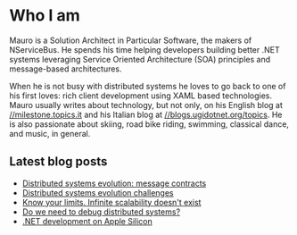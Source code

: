 # Who I am

Mauro is a Solution Architect in Particular Software, the makers of NServiceBus. He spends his time helping developers building better .NET systems leveraging Service Oriented Architecture (SOA) principles and message-based architectures.

When he is not busy with distributed systems he loves to go back to one of his first loves: rich client development using XAML based technologies. Mauro usually writes about technology, but not only, on his English blog at [//milestone.topics.it](https://milestone.topics.it) and his Italian blog at [//blogs.ugidotnet.org/topics](https//blogs.ugidotnet.org/topics). He is also passionate about skiing, road bike riding, swimming, classical dance, and music, in general.

## Latest blog posts

<!--START_SECTION:feed-->
* [Distributed systems evolution: message contracts](https:&#x2F;&#x2F;milestone.topics.it&#x2F;2022&#x2F;07&#x2F;04&#x2F;messages-evolution.html)
* [Distributed systems evolution challenges](https:&#x2F;&#x2F;milestone.topics.it&#x2F;2022&#x2F;06&#x2F;11&#x2F;distributed-systems-evolution-challenges.html)
* [Know your limits. Infinite scalability doesn&#39;t exist](https:&#x2F;&#x2F;milestone.topics.it&#x2F;2022&#x2F;05&#x2F;30&#x2F;know-your-limits.html)
* [Do we need to debug distributed systems?](https:&#x2F;&#x2F;milestone.topics.it&#x2F;2022&#x2F;05&#x2F;23&#x2F;do-we-need-to-debug-distributed-systems.html)
* [.NET development on Apple Silicon](https:&#x2F;&#x2F;milestone.topics.it&#x2F;2022&#x2F;05&#x2F;11&#x2F;dotnet-development-on-apple-silicon.html)
<!--END_SECTION:feed-->
